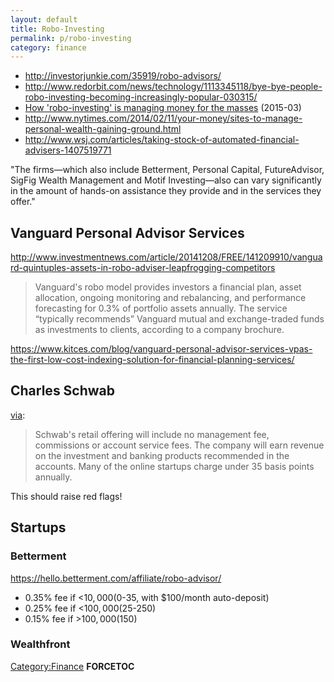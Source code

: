```yaml
---
layout: default
title: Robo-Investing
permalink: p/robo-investing
category: finance
---
```


-   <http://investorjunkie.com/35919/robo-advisors/>
-   <http://www.redorbit.com/news/technology/1113345118/bye-bye-people-robo-investing-becoming-increasingly-popular-030315/>
-   [How 'robo-investing' is managing money for the masses](http://www.bbc.com/news/business-31608677) (2015-03)
-   <http://www.nytimes.com/2014/02/11/your-money/sites-to-manage-personal-wealth-gaining-ground.html>
-   <http://www.wsj.com/articles/taking-stock-of-automated-financial-advisers-1407519771>

"The firms—which also include Betterment, Personal Capital, FutureAdvisor, SigFig Wealth Management and Motif Investing—also can vary significantly in the amount of hands-on assistance they provide and in the services they offer."

Vanguard Personal Advisor Services
----------------------------------

<http://www.investmentnews.com/article/20141208/FREE/141209910/vanguard-quintuples-assets-in-robo-adviser-leapfrogging-competitors>

> Vanguard's robo model provides investors a financial plan, asset allocation, ongoing monitoring and rebalancing, and performance forecasting for 0.3% of portfolio assets annually. The service “typically recommends” Vanguard mutual and exchange-traded funds as investments to clients, according to a company brochure.

<https://www.kitces.com/blog/vanguard-personal-advisor-services-vpas-the-first-low-cost-indexing-solution-for-financial-planning-services/>

Charles Schwab
--------------

[via](http://www.investmentnews.com/article/20141208/FREE/141209910/vanguard-quintuples-assets-in-robo-adviser-leapfrogging-competitors):

> Schwab's retail offering will include no management fee, commissions or account service fees. The company will earn revenue on the investment and banking products recommended in the accounts. Many of the online startups charge under 35 basis points annually.

This should raise red flags!

Startups
--------

### Betterment

<https://hello.betterment.com/affiliate/robo-advisor/>

-   0.35% fee if &lt;$10,000 ($0-35, with $100/month auto-deposit)
-   0.25% fee if &lt;$100,000 ($25-250)
-   0.15% fee if &gt;$100,000 ($150)

### Wealthfront

[Category:Finance](/Category:Finance "wikilink") __FORCETOC__
